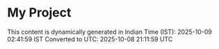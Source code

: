 # My Project

This content is dynamically generated in Indian Time (IST): 2025-10-09 02:41:59 IST
Converted to UTC: 2025-10-08 21:11:59 UTC
